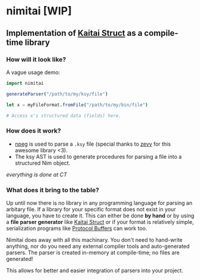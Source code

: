 # nimitai [WIP]
## Implementation of [Kaitai Struct](https://kaitai.io/) as a compile-time library

### How will it look like?
A vague usage demo:
```nim
import nimitai

generateParser("/path/to/my/ksy/file")

let x = myFileFormat.fromFile("/path/to/my/bin/file")

# Access x's structured data (fields) here.
```
### How does it work?
- [npeg](https://github.com/zevv/npeg) is used to parse a `.ksy` file (special thanks to [zevv](https://github.com/zevv) for this awesome library <3).
- The ksy AST is used to generate procedures for parsing a file into a structured Nim object.

*everything is done at CT*

### What does it bring to the table?
Up until now there is no library in any programming language for parsing an arbitary file. If a library for your specific format does not exist in your language, you have to create it. This can either be done **by hand** or by using a **file parser generator** like [Kaitai Struct](https://kaitai.io/) or if your format is relatively simple, serialization programs like [Protocol Buffers](https://developers.google.com/protocol-buffers) can work too.

Nimitai does away with all this machinary. You don't need to hand-write anything, nor do you need any external compiler tools and auto-generated parsers. The parser is created in-memory at compile-time; no files are generated!

This allows for better and easier integration of parsers into your project.
